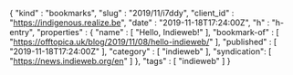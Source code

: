 {
  "kind" : "bookmarks",
  "slug" : "2019/11/i7ddy",
  "client_id" : "https://indigenous.realize.be",
  "date" : "2019-11-18T17:24:00Z",
  "h" : "h-entry",
  "properties" : {
    "name" : [ "Hello, Indieweb!" ],
    "bookmark-of" : [ "https://offtopica.uk/blog/2019/11/08/hello-indieweb/" ],
    "published" : [ "2019-11-18T17:24:00Z" ],
    "category" : [ "indieweb" ],
    "syndication": [ "https://news.indieweb.org/en" ]
  },
  "tags" : [ "indieweb" ]
}
